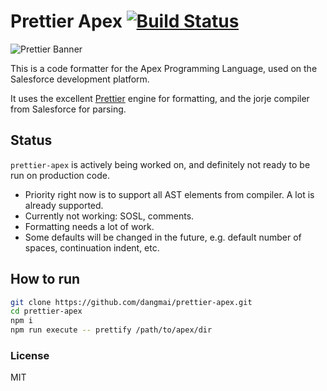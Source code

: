 # Prettier Apex  [![Build Status](https://travis-ci.org/dangmai/prettier-apex.svg)](https://travis-ci.org/dangmai/prettier-apex)

![Prettier Banner](https://raw.githubusercontent.com/prettier/prettier-logo/master/images/prettier-banner-light.png)

This is a code formatter for the Apex Programming Language,
used on the Salesforce development platform.

It uses the excellent [Prettier](https://prettier.io/) engine for formatting,
and the jorje compiler from Salesforce for parsing.

## Status

`prettier-apex` is actively being worked on,
and definitely not ready to be run on production code.

* Priority right now is to support all AST elements from compiler.
A lot is already supported.
* Currently not working: SOSL, comments.
* Formatting needs a lot of work.
* Some defaults will be changed in the future, e.g. default number of spaces,
continuation indent, etc.

## How to run

```bash
git clone https://github.com/dangmai/prettier-apex.git
cd prettier-apex
npm i
npm run execute -- prettify /path/to/apex/dir
```

### License

MIT
